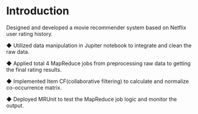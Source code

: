 # **Introduction**

Designed and developed a movie recommender system based on Netflix user rating history.

◆ Utilized data manipulation in Jupiter notebook to integrate and clean the raw data.

◆ Applied total 4 MapReduce jobs from preprocessing raw data to getting the final rating results.

◆ Implemented Item CF(collaborative filtering) to calculate and normalize co-occurrence matrix.

◆ Deployed MRUnit to test the MapReduce job logic and monitor the output.

##
